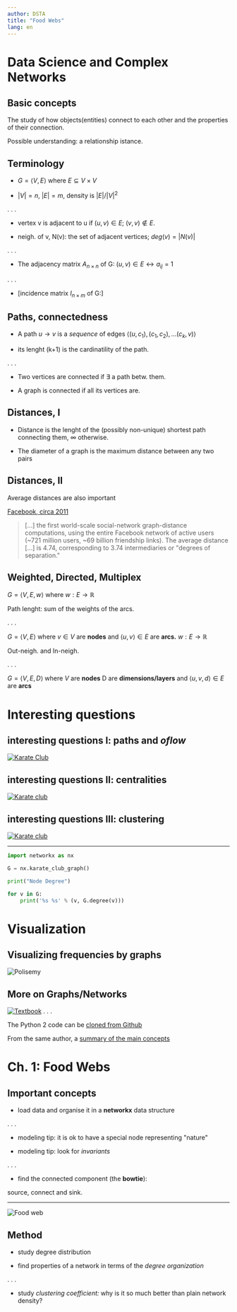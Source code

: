```yaml
---
author: DSTA 
title: "Food Webs"
lang: en
---
```



# Data Science and Complex Networks

## Basic concepts

The study of how objects(entities) connect to each other and the properties of their connection.

Possible understanding: a relationship istance.

## Terminology

- $G=\langle V, E\rangle$ where $E\subseteq V \times V$

- $|V|=n$, $|E|=m$, density is $|E|/|V|^2$

. . .

- vertex v is adjacent to u if $(u, v)\in E;$ $(v, v)\not\in E.$

- neigh. of v, N(v): the set of adjacent vertices; $deg(v)=|N(v)|$

. . .

- The adjacency matrix $A_{n\times n}$ of G: $(u,v)\in E \leftrightarrow a_{ij}=1$

. . .

- [incidence matrix $I_{n\times m}$ of G:]

<!-- $I_k^T=[0,\dots 1_u, \dots 1_v, \dots 0]$ -->

## Paths, connectedness

- A path $u\rightarrow v$ is a *sequence* of edges $\langle (u, c_1), (c_1, c_2), \dots (c_k, v)\rangle$

- its lenght (k+1) is the cardinatility of the path.

. . .

- Two vertices are connected if $\exists$ a path betw. them.

- A graph is connected if all its vertices are.

## Distances, I

- Distance is the lenght of the (possibly non-unique) shortest path connecting them, $\infty$ otherwise.

- The diameter of a graph is the maximum distance between any two pairs

## Distances, II

Average distances are also important

[Facebook, circa 2011](https://arxiv.org/abs/1111.4570v3)

> [...] the first world-scale social-network graph-distance computations, using the entire Facebook network of active users (~721 million users, ~69 billion friendship links). 
> The average distance [...] is 4.74, corresponding to 3.74 intermediaries or "degrees of separation." 

## Weighted, Directed, Multiplex

$G=\langle V, E, w\rangle$ where $w: E\rightarrow \mathbb{R}$

Path lenght: sum of the weights of the arcs.

. . .  

$G=\langle V, E\rangle$ where $v\in V$ are __nodes__ and $\langle u, v\rangle\in E$ are __arcs.__ $w: E\rightarrow \mathbb{R}$

Out-neigh. and In-neigh.

. . .

$G=\langle V, E, D\rangle$ where $V$ are __nodes__ D are __dimensions/layers__ and $\langle u, v, d\rangle\in E$ are __arcs__  

<!-- ------------------------------------ -->
# Interesting questions

## interesting questions I: paths and *oflow*

[![Karate Club](./imgs/karate_club-unlabeled.jpg)](www.jstor.org/stable/3629752?seq=1#page_scan_tab_contents)

## interesting questions II: centralities

[![Karate club](./imgs/karate_club-centrality.jpg)](https://www.jstor.org/stable/3629752?seq=1#page_scan_tab_contents)

## interesting questions III: clustering

[![Karate club](./imgs/karate_club-clustered.png)](https://en.wikipedia.org/wiki/Zachary%27s_karate_club)

-----

```python
import networkx as nx

G = nx.karate_club_graph()

print("Node Degree")

for v in G:
    print('%s %s' % (v, G.degree(v)))
```

<!-- ------------------------------ -->
# Visualization

## Visualizing frequencies by graphs

![Polisemy](./imgs/polisemy-graph.jpg)

## More on Graphs/Networks

[![Textbook](./imgs/caldarelli-cover.jpg)](http://book.complexnetworks.net/)
. . .

The Python 2 code can be [cloned from Github](https://github.com/datascienceandcomplexnetworks/book_code)

From the same author, a [summary of the main concepts](./caldarelli_introduction.pdf)

<!-- ------------------------------- -->
# Ch. 1: Food Webs

## Important concepts

- load data and organise it in a __networkx__ data structure

. . .

- modeling tip: it is ok to have a special node representing "nature"

- modeling tip: look for *invariants* 

. . .

- find the connected component (the __bowtie__):

source, connect and sink.

-----

![Food web](./imgs/food_web.png)

## Method

- study degree distribution

- find properties of a network in terms of the *degree organization*

. . .

- study *clustering coefficient:* why is it so much better than plain network density?
